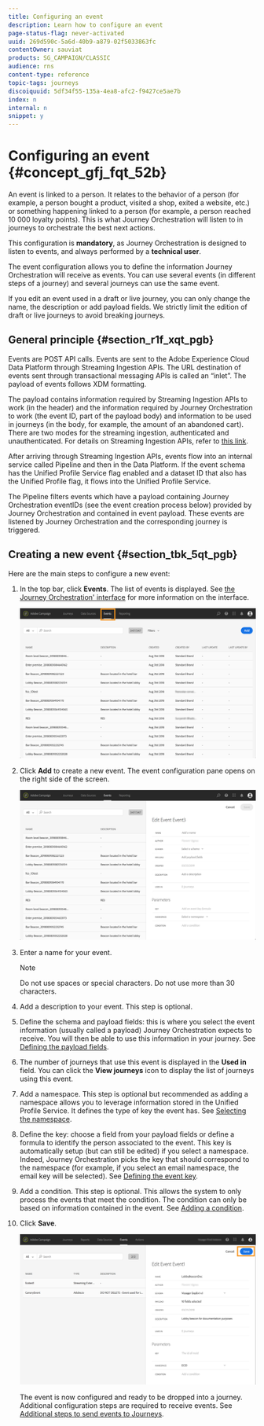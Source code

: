 ```yaml
---
title: Configuring an event
description: Learn how to configure an event
page-status-flag: never-activated
uuid: 269d590c-5a6d-40b9-a879-02f5033863fc
contentOwner: sauviat
products: SG_CAMPAIGN/CLASSIC
audience: rns
content-type: reference
topic-tags: journeys
discoiquuid: 5df34f55-135a-4ea8-afc2-f9427ce5ae7b
index: n
internal: n
snippet: y
---
```


# Configuring an event {#concept_gfj_fqt_52b}

An event is linked to a person. It relates to the behavior of a person (for example, a person bought a product, visited a shop, exited a website, etc.) or something happening linked to a person (for example, a person reached 10 000 loyalty points). This is what Journey Orchestration will listen to in journeys to orchestrate the best next actions.

This configuration is **mandatory**, as Journey Orchestration is designed to listen to events, and always performed by a **technical user**.

The event configuration allows you to define the information Journey Orchestration will receive as events. You can use several events (in different steps of a journey) and several journeys can use the same event.

If you edit an event used in a draft or live journey, you can only change the name, the description or add payload fields. We strictly limit the edition of draft or live journeys to avoid breaking journeys.

## General principle {#section_r1f_xqt_pgb}

Events are POST API calls. Events are sent to the Adobe Experience Cloud Data Platform through Streaming Ingestion APIs. The URL destination of events sent through transactional messaging APIs is called an “inlet”. The payload of events follows XDM formatting. 

The payload contains information required by Streaming Ingestion APIs to work (in the header) and the information required by Journey Orchestration to work (the event ID, part of the payload body) and information to be used in journeys (in the body, for example, the amount of an abandoned cart). There are two modes for the streaming ingestion, authenticated and unauthenticated. For details on Streaming Ingestion APIs, refer to [this link](https://www.adobe.io/apis/experienceplatform/home/data-ingestion/data-ingestion-services.html#!api-specification/markdown/narrative/technical_overview/streaming_ingest/getting_started_with_platform_streaming_ingestion.md).

After arriving through Streaming Ingestion APIs, events flow into an internal service called Pipeline and then in the Data Platform. If the event schema has the Unified Profile Service flag enabled and a dataset ID that also has the Unified Profile flag, it flows into the Unified Profile Service.

The Pipeline filters events which have a payload containing Journey Orchestration eventIDs (see the event creation process below) provided by Journey Orchestration and contained in event payload. These events are listened by Journey Orchestration and the corresponding journey is triggered.

## Creating a new event {#section_tbk_5qt_pgb}

Here are the main steps to configure a new event:

1. In the top bar, click **Events**. The list of events is displayed. See [the Journey Orchestration' interface](../about/aboutinterface.md#concept_rcq_lqt_52b) for more information on the interface.

    ![](../assets/journey5.png)

1. Click **Add** to create a new event. The event configuration pane opens on the right side of the screen.


    ![](../assets/journey6.png)

1. Enter a name for your event. 

    >[!NOTE]
    >
    >Do not use spaces or special characters. Do not use more than 30 characters.

1. Add a description to your event. This step is optional.
1. Define the schema and payload fields: this is where you select the event information (usually called a payload) Journey Orchestration expects to receive. You will then be able to use this information in your journey. See [Defining the payload fields](../event/eventpayload.md#concept_yrw_3qt_52b).
1. The number of journeys that use this event is displayed in the **Used in** field. You can click the **View journeys** icon to display the list of journeys using this event.
1. Add a namespace. This step is optional but recommended as adding a namespace allows you to leverage information stored in the Unified Profile Service. It defines the type of key the event has. See [Selecting the namespace](../event/eventnamespace.md#concept_ckb_3qt_52b).
1. Define the key: choose a field from your payload fields or define a formula to identify the person associated to the event. This key is automatically setup (but can still be edited) if you select a namespace. Indeed, Journey Orchestration picks the key that should correspond to the namespace (for example, if you select an email namespace, the email key will be selected). See [Defining the event key](../event/eventkey.md#concept_ond_hqt_52b). 
1. Add a condition. This step is optional. This allows the system to only process the events that meet the condition. The condition can only be based on information contained in the event. See [Adding a condition](../event/eventcondition.md#concept_rbg_gqt_52b).
1. Click **Save**.

    ![](../assets/journey7.png)

    The event is now configured and ready to be dropped into a journey. Additional configuration steps are required to receive events. See [Additional steps to send events to Journeys](../event/eventsteps.md#concept_xrz_n1q_y2b).
